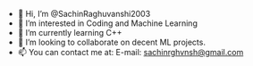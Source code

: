 - 👋 Hi, I’m @SachinRaghuvanshi2003
- 👀 I’m interested in Coding and Machine Learning
- 🌱 I’m currently learning C++
- 💞️ I’m looking to collaborate on decent ML projects.
- 📫 You can contact me at:
         E-mail: sachinrghvnsh@gmail.com
        

<!---
SachinRaghuvanshi2003/SachinRaghuvanshi2003 is a ✨ special ✨ repository because its `README.md` (this file) appears on your GitHub profile.
You can click the Preview link to take a look at your changes.
--->
